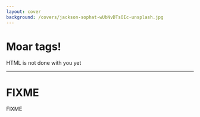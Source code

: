 ```yaml
---
layout: cover
background: /covers/jackson-sophat-wUbNvDTsOIc-unsplash.jpg
---
```


# Moar tags!

HTML is not done with you yet

---

# FIXME

FIXME

<!--
  <details> / <summary> - https://www.builder.io/blog/powerful-html-tags#disclosure-widget-with-code-lt-details-gt-code-and-code-lt-summary-gt-code

  <meter> / <progress> https://www.builder.io/blog/powerful-html-tags#value-bars-with-code-lt-meter-gt-code-code-lt-progress-gt-code

  (<mark> - https://www.builder.io/blog/powerful-html-tags#highlight-text-with-code-lt-mark-gt-code)

  (<picture> - https://www.builder.io/blog/powerful-html-tags#responsive-image-sources-with-code-lt-picture-gt-code)
-->
